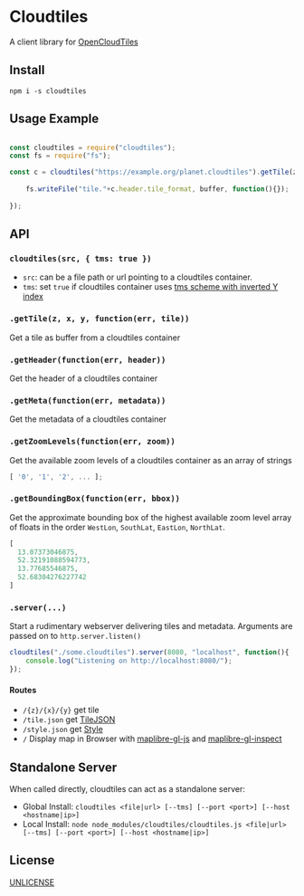 # Cloudtiles

A client library for [OpenCloudTiles](https://github.com/OpenCloudTiles/opencloudtiles-specification)

## Install

`npm i -s cloudtiles`

## Usage Example

``` js

const cloudtiles = require("cloudtiles");
const fs = require("fs");

const c = cloudtiles("https://example.org/planet.cloudtiles").getTile(z,x,y, function(err, buffer){
	
	fs.writeFile("tile."+c.header.tile_format, buffer, function(){});
	
});

```

## API

### `cloudtiles(src, { tms: true })`

* `src`: can be a file path or url pointing to a cloudtiles container.
* `tms`: set `true` if cloudtiles container uses [tms scheme with inverted Y index](https://gist.github.com/tmcw/4954720)

### `.getTile(z, x, y, function(err, tile))`

Get a tile as buffer from a cloudtiles container

### `.getHeader(function(err, header))`

Get the header of a cloudtiles container

### `.getMeta(function(err, metadata))`

Get the metadata of a cloudtiles container

### `.getZoomLevels(function(err, zoom))`

Get the available zoom levels of a cloudtiles container as an array of strings

``` js
[ '0', '1', '2', ... ];
```

### `.getBoundingBox(function(err, bbox))`

Get the approximate bounding box of the highest available zoom level array of floats in the order `WestLon`, `SouthLat`, `EastLon`, `NorthLat`.

``` js
[
  13.07373046875,
  52.32191088594773,
  13.77685546875,
  52.68304276227742
]
```

### `.server(...)`

Start a rudimentary webserver delivering tiles and metadata. Arguments are passed on to `http.server.listen()`

``` js
cloudtiles("./some.cloudtiles").server(8080, "localhost", function(){
	console.log("Listening on http://localhost:8080/");
});
```

#### Routes

* `/{z}/{x}/{y}` get tile
* `/tile.json` get [TileJSON](https://github.com/mapbox/tilejson-spec)
* `/style.json` get [Style](https://docs.mapbox.com/mapbox-gl-js/style-spec/)
* `/` Display map in Browser with [maplibre-gl-js](https://github.com/maplibre/maplibre-gl-js) and [maplibre-gl-inspect](https://github.com/acalcutt/maplibre-gl-inspect)

## Standalone Server

When called directly, cloudtiles can act as a standalone server:

* Global Install: `cloudtiles <file|url> [--tms] [--port <port>] [--host <hostname|ip>]`
* Local Install: `node node_modules/cloudtiles/cloudtiles.js <file|url> [--tms] [--port <port>] [--host <hostname|ip>]`


## License

[UNLICENSE](https://unlicense.org/)